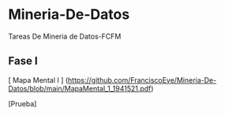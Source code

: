 # Mineria-De-Datos
Tareas De Mineria de Datos-FCFM
##  Fase I

[ Mapa Mental I ] (https://github.com/FranciscoEve/Mineria-De-Datos/blob/main/MapaMental_1_1941521.pdf)


[Prueba] 

